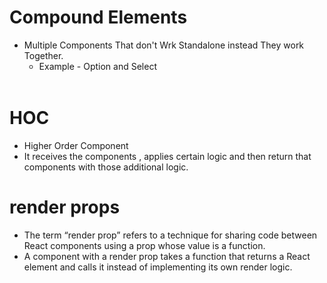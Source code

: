 # Compound Elements
  - Multiple Components That don't Wrk Standalone instead They work Together.
     - Example -  Option and Select
                <Option>
                     <Select></Select>
                 </Option>

# HOC
  - Higher Order Component
  - It receives the components , applies certain logic and then return that components with those additional logic.

# render props
  - The term “render prop” refers to a technique for sharing code between React components using a prop whose value is a function.
  - A component with a render prop takes a function that returns a React element and calls it instead of implementing its own render logic.